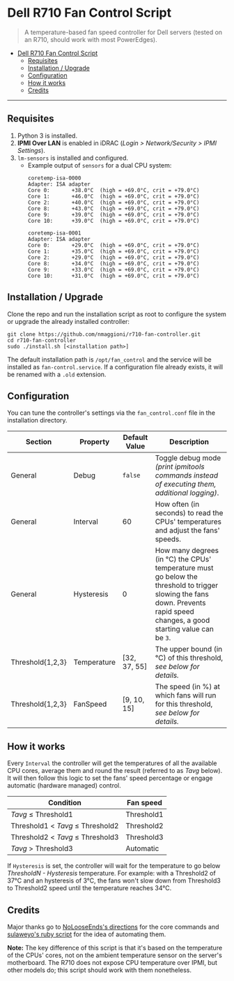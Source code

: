 # Dell R710 Fan Control Script

> A temperature-based fan speed controller for Dell servers (tested on an R710, should work with most PowerEdges).


- [Dell R710 Fan Control Script](#dell-r710-fan-control-script)
  - [Requisites](#requisites)
  - [Installation / Upgrade](#installation--upgrade)
  - [Configuration](#configuration)
  - [How it works](#how-it-works)
  - [Credits](#credits)

---

## Requisites

1. Python 3 is installed.
2. **IPMI Over LAN** is enabled in iDRAC (_Login > Network/Security > IPMI Settings_).
3. `lm-sensors` is installed and configured.
   + Example output of `sensors` for a dual CPU system:
        ```text
        coretemp-isa-0000
        Adapter: ISA adapter
        Core 0:       +38.0°C  (high = +69.0°C, crit = +79.0°C)
        Core 1:       +46.0°C  (high = +69.0°C, crit = +79.0°C)
        Core 2:       +40.0°C  (high = +69.0°C, crit = +79.0°C)
        Core 8:       +43.0°C  (high = +69.0°C, crit = +79.0°C)
        Core 9:       +39.0°C  (high = +69.0°C, crit = +79.0°C)
        Core 10:      +39.0°C  (high = +69.0°C, crit = +79.0°C)

        coretemp-isa-0001
        Adapter: ISA adapter
        Core 0:       +29.0°C  (high = +69.0°C, crit = +79.0°C)
        Core 1:       +35.0°C  (high = +69.0°C, crit = +79.0°C)
        Core 2:       +29.0°C  (high = +69.0°C, crit = +79.0°C)
        Core 8:       +34.0°C  (high = +69.0°C, crit = +79.0°C)
        Core 9:       +33.0°C  (high = +69.0°C, crit = +79.0°C)
        Core 10:      +31.0°C  (high = +69.0°C, crit = +79.0°C)
        ```

## Installation / Upgrade

Clone the repo and run the installation script as root to configure the system or upgrade the already installed controller:

```text
git clone https://github.com/nmaggioni/r710-fan-controller.git
cd r710-fan-controller
sudo ./install.sh [<installation path>]
```

The default installation path is `/opt/fan_control` and the service will be installed as `fan-control.service`. If a configuration file already exists, it will be renamed with a `.old` extension.

## Configuration

You can tune the controller's settings via the `fan_control.conf` file in the installation directory.

| Section | Property | Default Value | Description |
| ------- | -------- | ------------- | ----------- |
| General | Debug | `false` | Toggle debug mode _(print ipmitools commands instead of executing them, additional logging)_. |
| General | Interval | 60 | How often (in seconds) to read the CPUs' temperatures and adjust the fans' speeds. |
| General | Hysteresis | 0 | How many degrees (in °C) the CPUs' temperature must go below the threshold to trigger slowing the fans down. Prevents rapid speed changes, a good starting value can be `3`. |
| Threshold{1,2,3} | Temperature | [32, 37, 55] | The upper bound (in °C) of this threshold, _see below for details._ |
| Threshold{1,2,3} | FanSpeed | [9, 10, 15] | The speed (in %) at which fans will run for this threshold, _see below for details._ |

## How it works

Every `Interval` the controller will get the temperatures of all the available CPU cores, average them and round the result (referred to as _Tavg_ below). It will then follow this logic to set the fans' speed percentage or engage automatic (hardware managed) control.

| Condition | Fan speed |
| --- | --- |
| _Tavg_ ≤ Threshold1 | Threshold1 |
| Threshold1 < _Tavg_ ≤ Threshold2 | Threshold2 |
| Threshold2 < _Tavg_ ≤ Threshold3 | Threshold3 |
| _Tavg_ > Threshold3 | Automatic |

If `Hysteresis` is set, the controller will wait for the temperature to go below _ThresholdN - Hysteresis_ temperature. For example: with a Threshold2 of 37°C and an hysteresis of 3°C, the fans won't slow down from Threshold3 to Threshold2 speed until the temperature reaches 34°C.

## Credits

Major thanks go to [NoLooseEnds's directions](https://github.com/NoLooseEnds/Scripts/tree/master/R710-IPMI-TEMP) for the core commands and [sulaweyo's ruby script](https://github.com/sulaweyo/r710-fan-control) for the idea of automating them.

**Note:** The key difference of this script is that it's based on the temperature of the CPUs' cores, not on the ambient temperature sensor on the server's motherboard. The R710 does not expose CPU temperature over IPMI, but other models do; this script should work with them nonetheless.
